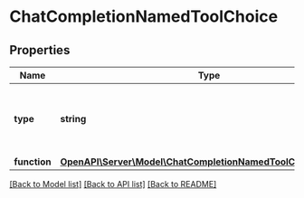 # ChatCompletionNamedToolChoice

## Properties
Name | Type | Description | Notes
------------ | ------------- | ------------- | -------------
**type** | **string** | The type of the tool. Currently, only &#x60;function&#x60; is supported. | 
**function** | [**OpenAPI\Server\Model\ChatCompletionNamedToolChoiceFunction**](ChatCompletionNamedToolChoiceFunction.md) |  | 

[[Back to Model list]](../README.md#documentation-for-models) [[Back to API list]](../README.md#documentation-for-api-endpoints) [[Back to README]](../README.md)


